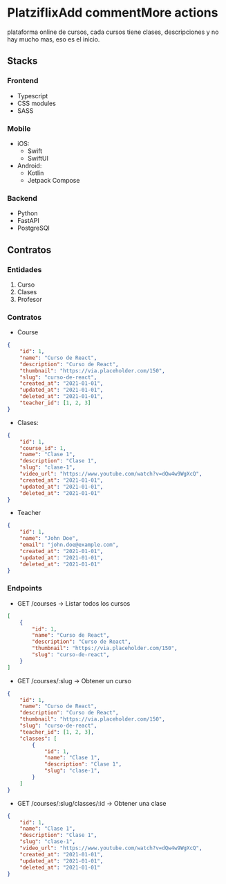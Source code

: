 # PlatziflixAdd commentMore actions

plataforma online de cursos, cada cursos tiene clases, descripciones y no hay mucho mas, eso es el inicio.

## Stacks

### Frontend
- Typescript
- CSS modules
- SASS

### Mobile
- iOS:
    - Swift
    - SwiftUI
- Android:
    - Kotlin
    - Jetpack Compose

### Backend
- Python
- FastAPI
- PostgreSQl

## Contratos

### Entidades
1. Curso
2. Clases
3. Profesor

### Contratos


- Course
```json
{
    "id": 1,
    "name": "Curso de React",
    "description": "Curso de React",
    "thumbnail": "https://via.placeholder.com/150", 
    "slug": "curso-de-react",
    "created_at": "2021-01-01",
    "updated_at": "2021-01-01",
    "deleted_at": "2021-01-01",
    "teacher_id": [1, 2, 3]
}
```

- Clases:
```json
{
    "id": 1, 
    "course_id": 1, 
    "name": "Clase 1",
    "description": "Clase 1",
    "slug": "clase-1",
    "video_url": "https://www.youtube.com/watch?v=dQw4w9WgXcQ",
    "created_at": "2021-01-01",
    "updated_at": "2021-01-01",
    "deleted_at": "2021-01-01"
}
```

- Teacher
```json
{
    "id": 1,
    "name": "John Doe",
    "email": "john.doe@example.com",
    "created_at": "2021-01-01",
    "updated_at": "2021-01-01",
    "deleted_at": "2021-01-01"
}
```

### Endpoints

- GET /courses -> Listar todos los cursos
```json
[
    {
        "id": 1,
        "name": "Curso de React",
        "description": "Curso de React",
        "thumbnail": "https://via.placeholder.com/150", 
        "slug": "curso-de-react",
    }
]
```

- GET /courses/:slug -> Obtener un curso
```json
{
    "id": 1,
    "name": "Curso de React",
    "description": "Curso de React",
    "thumbnail": "https://via.placeholder.com/150", 
    "slug": "curso-de-react",
    "teacher_id": [1, 2, 3],
    "classes": [
        {
            "id": 1,
            "name": "Clase 1",
            "description": "Clase 1",
            "slug": "clase-1",
        }
    ]
}
```
- GET /courses/:slug/classes/:id -> Obtener una clase
```json
{
    "id": 1,
    "name": "Clase 1",
    "description": "Clase 1",
    "slug": "clase-1",
    "video_url": "https://www.youtube.com/watch?v=dQw4w9WgXcQ",
    "created_at": "2021-01-01",
    "updated_at": "2021-01-01",
    "deleted_at": "2021-01-01"
}
```